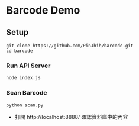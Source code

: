 # Barcode Demo

## Setup

```
git clone https://github.com/PinJhih/barcode.git
cd barcode
```

### Run API Server 

```
node index.js
```

### Scan Barcode

```
python scan.py
```

- 打開 http://localhost:8888/ 確認資料庫中的內容

